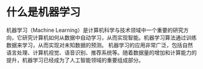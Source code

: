 # 什么是机器学习


机器学习（Machine Learning）是计算机科学与技术领域中一个重要的研究方向，它研究计算机如何从数据中自动学习，从而实现智能。机器学习算法通过训练数据来学习，从而实现对未知数据的预测。
机器学习的应用非常广泛，包括自然语言处理、计算机视觉、语音识别、推荐系统等。随着数据量的增加和计算能力的提升，机器学习已经成为了人工智能领域的重要组成部分。


  